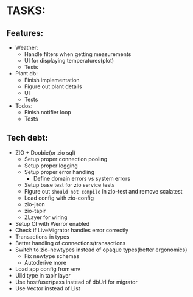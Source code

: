 # TASKS:
## Features:
* Weather:
  * Handle filters when getting measurements
  * UI for displaying temperatures(plot)
  * Tests
* Plant db:
  * Finish implementation
  * Figure out plant details
  * UI
  * Tests
* Todos:
  * Finish notifier loop
  * Tests

## Tech debt:
* ZIO + Doobie(or zio sql)
  * Setup proper connection pooling
  * Setup proper logging
  * Setup proper error handling
    * Define domain errors vs system errors
  * Setup base test for zio service tests
  * Figure out `should not compile` in zio-test and remove scalatest
  * Load config with zio-config
  * zio-json
  * zio-tapir
  * ZLayer for wiring
* Setup CI with Werror enabled
* Check if LiveMigrator handles error correctly
* Transactions in types
* Better handling of connections/transactions
* Switch to zio-newtypes instead of opaque types(better ergonomics)
    * Fix newtype schemas
    * Autoderive more
* Load app config from env
* Ulid type in tapir layer
* Use host/user/pass instead of dbUrl for migrator
* Use Vector instead of List